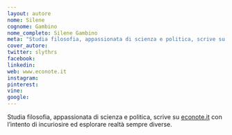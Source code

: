 ```yaml
---
layout: autore
nome: Silene
cognome: Gambino
nome_completo: Silene Gambino
meta: "Studia filosofia, appassionata di scienza e politica, scrive su econote.it con l’intento di incuriosire ed esplorare realtà sempre diverse."
cover_autore:
twitter: slythrs
facebook:
linkedin:
web: www.econote.it
instagram:
pinterest:
vine:
google:
---
```


Studia filosofia, appassionata di scienza e politica, scrive su [econote.it](http://www.econote.it) con l’intento di incuriosire ed esplorare realtà sempre diverse.
